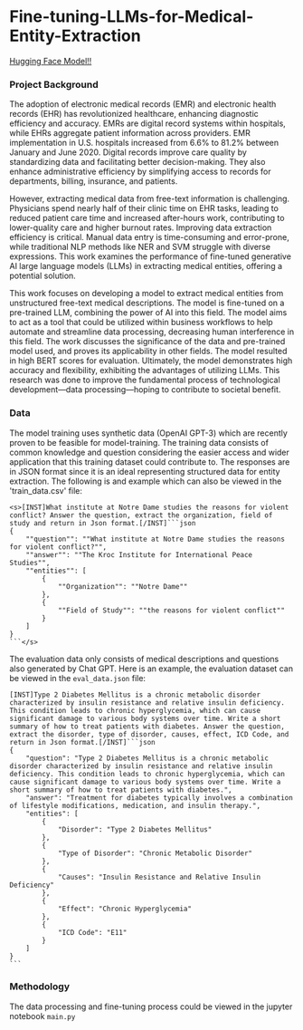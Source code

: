 # Fine-tuning-LLMs-for-Medical-Entity-Extraction
[Hugging Face Model!!](https://huggingface.co/Pennlaine/Mistral-7B-v02-Entity-Extraction)

### Project Background
The adoption of electronic medical records (EMR) and electronic health records (EHR) has revolutionized healthcare, enhancing diagnostic efficiency and accuracy. EMRs are digital record systems within hospitals, while EHRs aggregate patient information across providers. EMR implementation in U.S. hospitals increased from 6.6% to 81.2% between January and June 2020. Digital records improve care quality by standardizing data and facilitating better decision-making. They also enhance administrative efficiency by simplifying access to records for departments, billing, insurance, and patients.

However, extracting medical data from free-text information is challenging. Physicians spend nearly half of their clinic time on EHR tasks, leading to reduced patient care time and increased after-hours work, contributing to lower-quality care and higher burnout rates. Improving data extraction efficiency is critical. Manual data entry is time-consuming and error-prone, while traditional NLP methods like NER and SVM struggle with diverse expressions. This work examines the performance of fine-tuned generative AI large language models (LLMs) in extracting medical entities, offering a potential solution.

This work focuses on developing a model to extract medical entities from unstructured free-text medical descriptions. The model is fine-tuned on a pre-trained LLM, combining the power of AI into this field. The model aims to act as a tool that could be utilized within business workflows to help automate and streamline data processing, decreasing human interference in this field. The work discusses the significance of the data and pre-trained model used, and proves its applicability in other fields. The model resulted in high BERT scores for evaluation. Ultimately, the model demonstrates high accuracy and flexibility, exhibiting the advantages of utilizing LLMs. This research was done to improve the fundamental process of technological development—data processing—hoping to contribute to societal benefit.


### Data
The model training uses synthetic data (OpenAI GPT-3) which are recently proven to be feasible for model-training. 
The training data consists of common knowledge and question considering the easier access and wider application that this training dataset could contribute to. The responses are in JSON format since it is an ideal representing structured data for entity extraction. The following is and example which can also be viewed in the 'train_data.csv' file:

````
<s>[INST]What institute at Notre Dame studies the reasons for violent conflict? Answer the question, extract the organization, field of study and return in Json format.[/INST]```json
{
    ""question"": ""What institute at Notre Dame studies the reasons for violent conflict?"",
    ""answer"": ""The Kroc Institute for International Peace Studies"",
    ""entities"": [
        {
            ""Organization"": ""Notre Dame""
        },
        {
            ""Field of Study"": ""the reasons for violent conflict""
        }
    ]
}
```</s>
````



The evaluation data only consists of medical descriptions and questions also generated by Chat GPT. Here is an example, the evaluation dataset can be viewed in the `eval_data.json` file:

````
[INST]Type 2 Diabetes Mellitus is a chronic metabolic disorder characterized by insulin resistance and relative insulin deficiency. This condition leads to chronic hyperglycemia, which can cause significant damage to various body systems over time. Write a short summary of how to treat patients with diabetes. Answer the question, extract the disorder, type of disorder, causes, effect, ICD Code, and return in Json format.[/INST]```json
{
    "question": "Type 2 Diabetes Mellitus is a chronic metabolic disorder characterized by insulin resistance and relative insulin deficiency. This condition leads to chronic hyperglycemia, which can cause significant damage to various body systems over time. Write a short summary of how to treat patients with diabetes.",
    "answer": "Treatment for diabetes typically involves a combination of lifestyle modifications, medication, and insulin therapy.",
    "entities": [
        {
            "Disorder": "Type 2 Diabetes Mellitus"
        },
        {
            "Type of Disorder": "Chronic Metabolic Disorder"
        },
        {
            "Causes": "Insulin Resistance and Relative Insulin Deficiency"
        },
        {
            "Effect": "Chronic Hyperglycemia"
        },
        {
            "ICD Code": "E11"
        }
    ]
}
```
````

### Methodology

The data processing and fine-tuning process could be viewed in the jupyter notebook `main.py`
